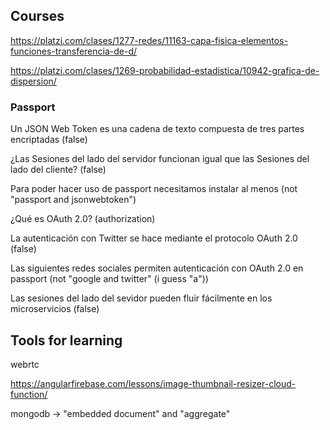 ## Courses

https://platzi.com/clases/1277-redes/11163-capa-fisica-elementos-funciones-transferencia-de-d/

https://platzi.com/clases/1269-probabilidad-estadistica/10942-grafica-de-dispersion/

### Passport

Un JSON Web Token es una cadena de texto compuesta de tres partes encriptadas (false)

¿Las Sesiones del lado del servidor funcionan igual que las Sesiones del lado del cliente? (false)

Para poder hacer uso de passport necesitamos instalar al menos (not "passport and jsonwebtoken")

¿Qué es OAuth 2.0? (authorization)

La autenticación con Twitter se hace mediante el protocolo OAuth 2.0 (false)

Las siguientes redes sociales permiten autenticación con OAuth 2.0 en passport (not "google and twitter" (i guess "a"))

Las sesiones del lado del sevidor pueden fluir fácilmente en los microservicios (false)

## Tools for learning

webrtc

https://angularfirebase.com/lessons/image-thumbnail-resizer-cloud-function/

mongodb -> "embedded document" and "aggregate"
